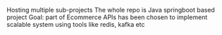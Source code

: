 Hosting multiple sub-projects
The whole repo is Java springboot based project
Goal:
part of Ecommerce APIs has been chosen to implement scalable system using tools like redis, kafka etc
